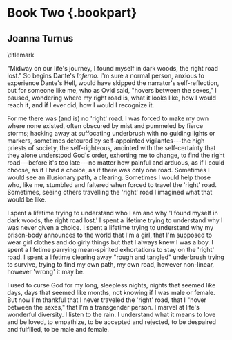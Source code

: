 # Book Two {.bookpart}

## Joanna Turnus
\titlemark

"Midway on our life's journey, I found myself in dark woods, the right
road lost." So begins Dante's *Inferno.* I'm sure a normal person,
anxious to experience Dante's Hell, would have skipped the narrator's
self-reflection, but for someone like me, who as Ovid said, "hovers
between the sexes," I paused, wondering where my right road is, what it
looks like, how I would reach it, and if I ever did, how I would I
recognize it.

For me there was (and is) no 'right' road. I was forced to make my own
where none existed, often obscured by mist and pummeled by fierce
storms; hacking away at suffocating underbrush with no guiding lights or
markers, sometimes detoured by self-appointed vigilantes---the high
priests of society, the self-righteous, anointed with the self-certainty
that they alone understood God's order, exhorting me to change, to find
the right road---before it's too late---no matter how painful and
arduous, as if I could choose, as if I had a choice, as if there was
only one road. Sometimes I would see an illusionary path, a clearing.
Sometimes I would help those who, like me, stumbled and faltered when
forced to travel the 'right' road. Sometimes, seeing others travelling
the 'right' road I imagined what that would be like.

I spent a lifetime trying to understand who I am and why 'I found myself
in dark woods, the right road lost.' I spent a lifetime trying to
understand why I was never given a choice. I spent a lifetime trying to
understand why my prison-body announces to the world that I'm a girl,
that I'm supposed to wear girl clothes and do girly things but that I
always knew I was a boy. I spent a lifetime parrying mean-spirited
exhortations to stay on the 'right' road. I spent a lifetime clearing
away "rough and tangled" underbrush trying to survive, trying to find my
own path, my own road, however non-linear, however 'wrong' it may be.

I used to curse God for my long, sleepless nights, nights that seemed
like days, days that seemed like months, not knowing if I was male or
female. But now I'm thankful that I never traveled the 'right' road,
that I "hover between the sexes," that I'm a transgender person. I
marvel at life's wonderful diversity. I listen to the rain. I understand
what it means to love and be loved, to empathize, to be accepted and
rejected, to be despaired and fulfilled, to be male and female.
